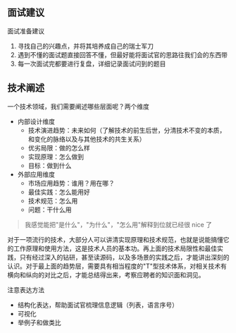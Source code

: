 ## 面试建议
面试准备建议
1. 寻找自己的兴趣点，并将其培养成自己的瑞士军刀
2. 遇到不懂的面试题直接回答不懂，但最好能将面试官的思路往我们会的东西带
3. 每一次面试完都要进行复盘，详细记录面试问到的题目

## 技术阐述
一个技术领域，我们需要阐述哪些层面呢？两个维度
* 内部设计维度
  * 技术演进趋势：未来如何（了解技术的前生后世，分清技术不变的本质，和变化的脉络以及与其他技术的共生关系）
  * 优劣局限：做的怎么样
  * 实现原理：怎么做到
  * 目标：做到什么
* 外部应用维度
  * 市场应用趋势：谁用？用在哪？
  * 最佳实践：怎么能用好
  * 技术规范：怎么用
  * 问题：干什么用

> 我感觉能把"是什么"，"为什么"，"怎么用"解释到位就已经很 nice 了

对于一项流行的技术，大部分人可以讲清实现原理和技术规范，也就是说能搞懂它的工作原理和使用方法，这是技术人员的基本功。再上面的技术局限性和最佳实践，只有经过深入的钻研，甚至读源码，以及多场景的实践之后，才能讲出深刻的认识。对于最上面的趋势层，需要具有相当程度的"T"型技术体系，对相关技术有横向和纵向的对比之后，才能总结得出来，考察应聘者的知识面和洞见。

注意表达方法
* 结构化表达，帮助面试官梳理信息逻辑（列表，语言序号）
* 可视化
* 举例子和做类比